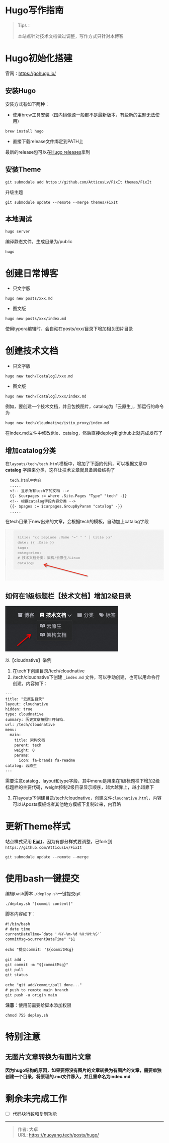 # Hugo写作指南

<!--more-->
> Tips：
>
> 本站点针对技术文档做过调整，写作方式只针对本博客

# Hugo初始化搭建

官网：https://gohugo.io/

## 安装Hugo

安装方式有如下两种：

- 使用brew工具安装（国内镜像源一般都不是最新版本，有些新的主题无法使用）

```
brew install hugo
```

- 直接下载release文件绑定到PATH上

最新的release包可以在[Hugo releases](https://github.com/gohugoio/hugo/releases)拿到 



## 安装Theme

```
git submodule add https://github.com/AtticusLv/FixIt themes/FixIt
```

升级主题
```
git submodule update --remote --merge themes/FixIt
```

## 本地调试

```
hugo server
```

编译静态文件，生成目录为/public

```
hugo
```



# 创建日常博客

- 只文字版

```
hugo new posts/xxx.md
```

- 图文版

```
hugo new posts/xxx/index.md
```

使用typora编辑时，会自动在posts/xxx/目录下增加相关图片目录

# 创建技术文档

- 只文字版

```
hugo new tech/[catalog]/xxx.md
```

- 图文版

```
hugo new tech/[catalog]/xxx/index.md
```

例如，要创建一个技术文档，并且包换图片，catalog为「云原生」，那运行的命令为

```
hugo new tech/cloudnative/istio_proxy/index.md
```

在index.md文件中修改title、catalog，然后直接deploy到github上就完成发布了

## 增加catalog分类

在```layouts/tech/tech.html```模板中，增加了下面的代码，可以根据文章中 **catalog** 字段来分类，这样让技术文章就具备层级结构了

```
  tech.html中内容
  .....
  <!-- 显示所有tech下的文档 -->
  {{- $curpages := where .Site.Pages "Type" "tech" -}}
  <!-- 根据catalog字段内容分类 -->
  {{- $pages := $curpages.GroupByParam "catalog" -}}
  .....
```

在tech目录下new出来的文章，会根据tech的模板，自动加上catalog字段

![image-20230301181507278](index.assets/image-20230301181507278.png)

## 如何在1级标题栏【技术文档】增加2级目录

![image-20230301130258500](index.assets/image-20230301130258500.png)

以【cloudnative】举例

1. 在tech下创建目录/tech/cloudnative
2. /tech/cloudnative下创建 ```_index.md``` 文件，可以手动创建，也可以用命令行创建，内容如下：

```
---
title: "云原生目录"
layout: cloudnative
hidden: true
type: cloudnative
summary: 历史文章按照年月归档.
url: /tech/cloudnative
menu:
  main:
    title: 架构文档
    parent: tech
    weight: 0
    params:
      icon: fa-brands fa-readme
catalog: 云原生
---
```

需要注意catalog、layout和type字段，其中menu是用来在1级标题栏下增加2级标题栏的主要代码，weight控制2级目录显示顺序，越大越靠上，越小越靠下

3. 在layouts下创建目录/tech/cloudnative，创建文件```cloudnative.html```，内容可以从posts模板或者其他地方模板下复制过来，内容略


# 更新Theme样式

站点样式采用 [**FixIt**](https://github.com/hugo-fixit/FixIt)，因为有部分样式要调整，已fork到 ```https://github.com/AtticusLv/FixIt```

```git
git submodule update --remote --merge
```



# 使用bash一键提交

编辑bash脚本```./deploy.sh```一键提交git

```
./deploy.sh "[commit content]"
```

脚本内容如下：

```
#!/bin/bash
# date time
currentDateTime=`date '+%Y-%m-%d %H:%M:%S'`
commitMsg=$currentDateTime" "$1

echo "提交commit: "${commitMsg}

git add .
git commit -m "${commitMsg}"
git pull
git status

echo "git add/commit/pull done..."
# push to remote main branch
git push -u origin main
```

**注意**：使用前需要给脚本添加权限

```
chmod 755 deploy.sh
```



# 特别注意

## 无图片文章转换为有图片文章

**因为hugo结构的原因，如果要将没有图片的文章转换为有图片的文章，需要单独创建一个目录，将原理的.md文件移入，并且重命名为index.md**



# 剩余未完成工作

- [ ] 代码块行数和复制功能


---

> 作者: 大卓  
> URL: https://nuoyang.tech/posts/hugo/  

